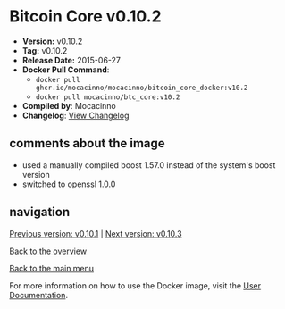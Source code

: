 # Bitcoin Core v0.10.2

- **Version:** v0.10.2
- **Tag:** v0.10.2
- **Release Date:** 2015-06-27
- **Docker Pull Command**:
  - `docker pull ghcr.io/mocacinno/mocacinno/bitcoin_core_docker:v10.2`
  - `docker pull mocacinno/btc_core:v10.2`
- **Compiled by**: Mocacinno
- **Changelog**: [View Changelog](https://github.com/bitcoin/bitcoin/blob/v0.10.2/doc/release-notes.md)

## comments about the image

- used a manually compiled boost 1.57.0 instead of the system's boost version
- switched to openssl 1.0.0

## navigation

[Previous version: v0.10.1](./v10.1.md) | [Next version: v0.10.3](./v10.3.md)

[Back to the overview](./Readme.md)

[Back to the main menu](../Readme.md)

For more information on how to use the Docker image, visit the [User Documentation](../userdocs/Readme.md).
